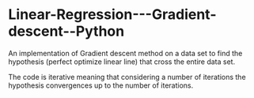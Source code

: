 # Linear-Regression---Gradient-descent--Python
An implementation of Gradient descent method on a data set to find the hypothesis (perfect optimize linear line) that cross the entire data set.

The code is iterative meaning that considering a number of iterations the hypothesis convergences up to the number of iterations.
